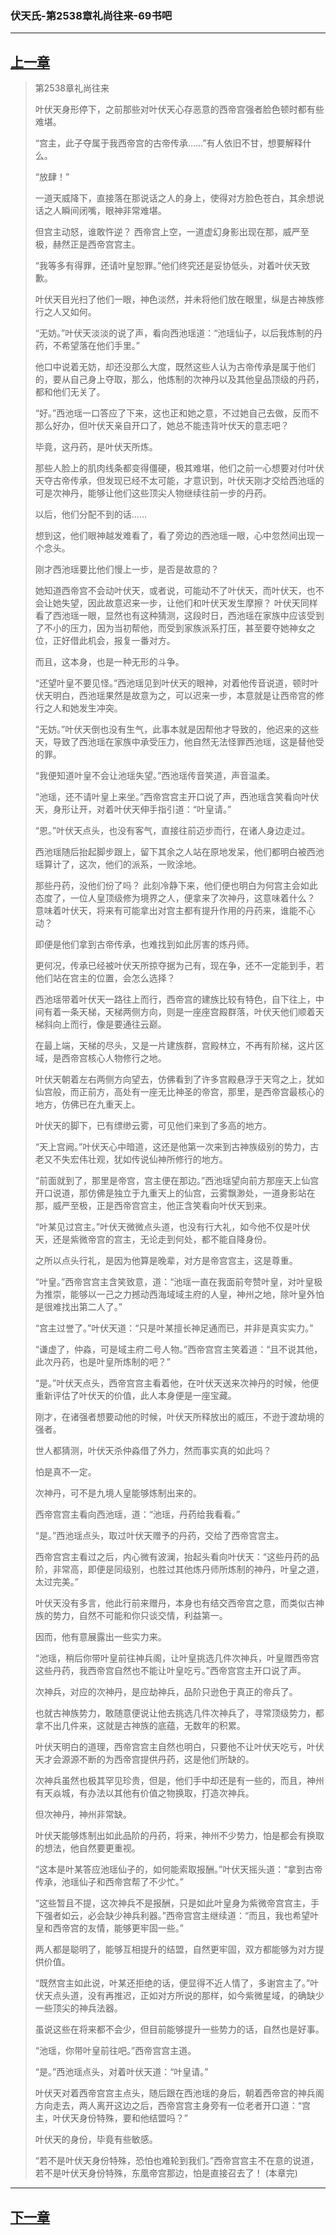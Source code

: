 ### 伏天氏-第2538章礼尚往来-69书吧

--------
[上一章](./78f8361151de68809b94639c94efc4ca.md)
--------


>
>
>
>第2538章礼尚往来
>
>叶伏天身形停下，之前那些对叶伏天心存恶意的西帝宫强者脸色顿时都有些难堪。
>
>“宫主，此子夺属于我西帝宫的古帝传承……”有人依旧不甘，想要解释什么。
>
>“放肆！”
>
>一道天威降下，直接落在那说话之人的身上，使得对方脸色苍白，其余想说话之人瞬间闭嘴，眼神非常难堪。
>
>但宫主动怒，谁敢忤逆？
>西帝宫上空，一道虚幻身影出现在那，威严至极，赫然正是西帝宫宫主。
>
>“我等多有得罪，还请叶皇恕罪。”他们终究还是妥协低头，对着叶伏天致歉。
>
>叶伏天目光扫了他们一眼，神色淡然，并未将他们放在眼里，纵是古神族修行之人又如何。
>
>“无妨。”叶伏天淡淡的说了声，看向西池瑶道：“池瑶仙子，以后我炼制的丹药，不希望落在他们手里。”
>
>他口中说着无妨，却还没那么大度，既然这些人认为古帝传承是属于他们的，要从自己身上夺取，那么，他炼制的次神丹以及其他皇品顶级的丹药，都和他们无关了。
>
>“好。”西池瑶一口答应了下来，这也正和她之意，不过她自己去做，反而不那么好办，但叶伏天亲自开口了，她总不能违背叶伏天的意志吧？
>
>毕竟，这丹药，是叶伏天所炼。
>
>那些人脸上的肌肉线条都变得僵硬，极其难堪，他们之前一心想要对付叶伏天夺古帝传承，但发现已经不太可能，才意识到，叶伏天刚才交给西池瑶的可是次神丹，能够让他们这些顶尖人物继续往前一步的丹药。
>
>以后，他们分配不到的话……
>
>想到这，他们眼神越发难看了，看了旁边的西池瑶一眼，心中忽然间出现一个念头。
>
>刚才西池瑶要比他们慢上一步，是否是故意的？
>
>她知道西帝宫不会动叶伏天，或者说，可能动不了叶伏天，而叶伏天，也不会让她失望，因此故意迟来一步，让他们和叶伏天发生摩擦？
>叶伏天同样看了西池瑶一眼，显然也有这种猜测，这段时日，西池瑶在家族中应该受到了不小的压力，因为当初帮他，而受到家族派系打压，甚至要夺她神女之位，正好借此机会，报复一番对方。
>
>而且，这本身，也是一种无形的斗争。
>
>“还望叶皇不要见怪。”西池瑶见到叶伏天的眼神，对着他传音说道，顿时叶伏天明白，西池瑶果然是故意为之，可以迟来一步，本意就是让西帝宫的修行之人和她发生冲突。
>
>“无妨。”叶伏天倒也没有生气，此事本就是因帮他才导致的，他迟来的这些天，导致了西池瑶在家族中承受压力，他自然无法怪罪西池瑶，这是替他受的罪。
>
>“我便知道叶皇不会让池瑶失望。”西池瑶传音笑道，声音温柔。
>
>“池瑶，还不请叶皇上来坐。”西帝宫宫主开口说了声，西池瑶含笑看向叶伏天，身形让开，对着叶伏天伸手指引道：“叶皇请。”
>
>“恩。”叶伏天点头，也没有客气，直接往前迈步而行，在诸人身边走过。
>
>西池瑶随后抬起脚步跟上，留下其余之人站在原地发呆，他们都明白被西池瑶算计了，这次，他们的派系，一败涂地。
>
>那些丹药，没他们份了吗？
>此刻冷静下来，他们便也明白为何宫主会如此态度了，一位人皇顶级修为境界之人，便拿来了次神丹，这意味着什么？
>意味着叶伏天，将来有可能拿出对宫主都有提升作用的丹药来，谁能不心动？
>
>即便是他们拿到古帝传承，也难找到如此厉害的炼丹师。
>
>更何况，传承已经被叶伏天所掠夺据为己有，现在争，还不一定能到手，若他们站在宫主的位置，会怎么选择？
>
>西池瑶带着叶伏天一路往上而行，西帝宫的建族比较有特色，自下往上，中间有着一条天梯，天梯两侧方向，则是一座座宫殿群落，叶伏天他们顺着天梯斜向上而行，像是要通往云巅。
>
>在最上端，天梯的尽头，又是一片建族群，宫殿林立，不再有阶梯，这片区域，是西帝宫核心人物修行之地。
>
>叶伏天朝着左右两侧方向望去，仿佛看到了许多宫殿悬浮于天穹之上，犹如仙宫般，而正前方，高处有一座无比神圣的帝宫，那里，是西帝宫最核心的地方，仿佛已在九重天上。
>
>叶伏天的脚下，已有缥缈云雾，可见他们来到了多高的地方。
>
>“天上宫阙。”叶伏天心中暗道，这还是他第一次来到古神族级别的势力，古老又不失宏伟壮观，犹如传说仙神所修行的地方。
>
>“前面就到了，那里是帝宫，宫主便在那边。”西池瑶望向前方那座天上仙宫开口说道，那仿佛是独立于九重天上的仙宫，云雾飘渺处，一道身影站在那，威严至极，正是西帝宫宫主，他正含笑看向叶伏天到来。
>
>“叶某见过宫主。”叶伏天微微点头道，也没有行大礼，如今他不仅是叶伏天，还是紫微帝宫的宫主，无论走到何处，都不能自降身份。
>
>之所以点头行礼，是因为他算是晚辈，对方是帝宫宫主，这是尊重。
>
>“叶皇。”西帝宫宫主含笑致意，道：“池瑶一直在我面前夸赞叶皇，对叶皇极为推崇，能够以一己之力撼动西海域域主府的人皇，神州之地，除叶皇外怕是很难找出第二人了。”
>
>“宫主过誉了。”叶伏天道：“只是叶某擅长神足通而已，并非是真实实力。”
>
>“谦虚了，仲淼，可是域主府二号人物。”西帝宫宫主笑着道：“且不说其他，此次丹药，也是叶皇所炼制的吧？”
>
>“是。”叶伏天点头，西帝宫宫主看着他，在叶伏天送来次神丹的时候，他便重新评估了叶伏天的价值，此人本身便是一座宝藏。
>
>刚才，在诸强者想要动他的时候，叶伏天所释放出的威压，不逊于渡劫境的强者。
>
>世人都猜测，叶伏天杀仲淼借了外力，然而事实真的如此吗？
>
>怕是真不一定。
>
>次神丹，可不是九境人皇能够炼制出来的。
>
>西帝宫宫主看向西池瑶，道：“池瑶，丹药给我看看。”
>
>“是。”西池瑶点头，取过叶伏天赠予的丹药，交给了西帝宫宫主。
>
>西帝宫宫主看过之后，内心微有波澜，抬起头看向叶伏天：“这些丹药的品阶，非常高，即便是同级别，也胜过其他炼丹师所炼制的神丹，叶皇之道，太过完美。”
>
>叶伏天没有多言，他此行前来赠丹，本身也有结交西帝宫之意，而类似古神族的势力，自然不可能和你只谈交情，利益第一。
>
>因而，他有意展露出一些实力来。
>
>“池瑶，稍后你带叶皇前往神兵阁，让叶皇挑选几件次神兵，叶皇赠西帝宫这些丹药，我西帝宫自然也不能让叶皇吃亏。”西帝宫宫主开口说了声。
>
>次神兵，对应的次神丹，是应劫神兵，品阶只逊色于真正的帝兵了。
>
>也就古神族势力，敢随意便说让他去挑选几件次神兵了，寻常顶级势力，都拿不出几件来，这就是古神族的底蕴，无数年的积累。
>
>叶伏天明白的道理，西帝宫宫主自然也明白，只要他不让叶伏天吃亏，叶伏天才会源源不断的为西帝宫提供丹药，这是他们所缺的。
>
>次神兵虽然也极其罕见珍贵，但是，他们手中却还是有一些的，而且，神州有天焱城，有办法以其他有价值之物换取，打造次神兵。
>
>但次神丹，神州非常缺。
>
>叶伏天能够炼制出如此品阶的丹药，将来，神州不少势力，怕是都会有换取的想法，他自然要更重视。
>
>“这本是叶某答应池瑶仙子的，如何能索取报酬。”叶伏天摇头道：“拿到古帝传承，池瑶仙子和西帝宫帮了不少忙。”
>
>“这些暂且不提，这次神兵不是报酬，只是如此叶皇身为紫微帝宫宫主，手下强者如云，必会缺少神兵利器。”西帝宫宫主继续道：“而且，我也希望叶皇和西帝宫的友情，能够更牢固一些。”
>
>两人都是聪明了，能够互相提升的结盟，自然更牢固，双方都能够为对方提供价值。
>
>“既然宫主如此说，叶某还拒绝的话，便显得不近人情了，多谢宫主了。”叶伏天点头道，没有再推迟，正如对方所说的那样，如今紫微星域，的确缺少一些顶尖的神兵法器。
>
>虽说这些在将来都不会少，但目前能够提升一些势力的话，自然也是好事。
>
>“池瑶，你带叶皇前往吧。”西帝宫宫主道。
>
>“是。”西池瑶点头，对着叶伏天道：“叶皇请。”
>
>叶伏天对着西帝宫宫主点头，随后跟在西池瑶的身后，朝着西帝宫的神兵阁方向走去，两人离开这边之后，西帝宫宫主身旁有一位老者开口道：“宫主，叶伏天身份特殊，要和他结盟吗？”
>
>叶伏天的身份，毕竟有些敏感。
>
>“若不是叶伏天身份特殊，恐怕也难轮到我们。”西帝宫宫主不在意的说道，若不是叶伏天身份特殊，东凰帝宫那边，怕是直接召去了！
>(本章完)
>
>

--------
[下一章](./0caf821d66806a87432f61787c1a02e7.md)
--------
